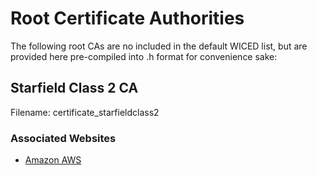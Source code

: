 # Root Certificate Authorities

The following root CAs are no included in the default WICED list, but
are provided here pre-compiled into .h format for convenience sake:

## Starfield Class 2 CA

Filename: certificate_starfieldclass2

### Associated Websites

- [Amazon AWS](aws.amazon.com)
